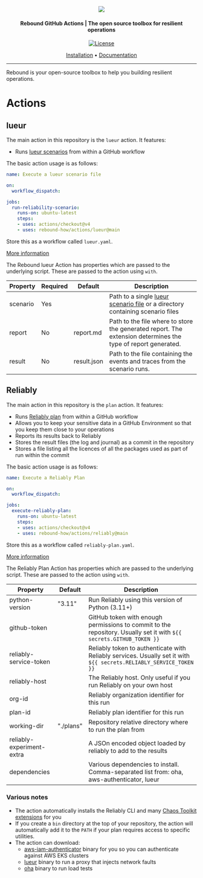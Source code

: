 <h2 align="center">
  <br>
  <p align="center"><img src="https://raw.githubusercontent.com/rebound-how/cli/main/public/logo.png"></p>
</h2>

<h4 align="center">Rebound GitHub Actions | The open source toolbox for resilient operations</h4>

<p align="center">
   <a href="https://github.com/rebound-how/actions/blob/master/LICENSE.md">
   <img alt="License" src="https://img.shields.io/github/license/reliablyhq/cli">
</p>

<p align="center">
  <a href="#installation">Installation</a> •
  <a href="https://reliably.com/docs/cli/">Documentation</a>
</p>

---

Rebound is your open-source toolbox to help you building resilient operations.

# Actions

## lueur

[lueurscenario]: https://lueur.dev/docs/

The main action in this repository is the `lueur` action. It features:

* Runs [lueur scenarios](lueurscenario) from within a GitHub workflow

The basic action usage is as follows:

```yaml
name: Execute a lueur scenario file

on:
  workflow_dispatch:

jobs:
  run-reliability-scenario:
    runs-on: ubuntu-latest
    steps:
    - uses: actions/checkout@v4
    - uses: rebound-how/actions/lueur@main
```

Store this as a workflow called `lueur.yaml`.

[More information](https://reliably.com/docs/deployment/#github-1)

The Rebound lueur Action has properties which are passed to the underlying
script. These are passed to the action using `with`.

| Property | Required | Default | Description |
| --- | --- | --- | --- |
| scenario | Yes | | Path to a single [lueur scenario file][lueurscenario] or a directory containing scenario files |
| report | No | report.md | Path to the file where to store the generated report. The extension determines the type of report generated. |
| result | No | result.json | Path to the file containing the events and traces from the scenario runs. |


## Reliably

[plan]: https://reliably.com/docs/concepts/plans/

The main action in this repository is the `plan` action. It features:

* Runs [Reliably plan](plan) from within a GitHub workflow
* Allows you to keep your sensitive data in a GitHub Environment so that
  you keep them close to your operations
* Reports its results back to Reliably
* Stores the result files (the log and journal) as a commit in the repository
* Stores a file listing all the licences of all the packages used as part
  of run within the commit

The basic action usage is as follows:

```yaml
name: Execute a Reliably Plan

on:
  workflow_dispatch:

jobs:
  execute-reliably-plan:
    runs-on: ubuntu-latest
    steps:
    - uses: actions/checkout@v4
    - uses: rebound-how/actions/reliably@main
```

Store this as a workflow called `reliably-plan.yaml`.

[More information](https://reliably.com/docs/deployment/#github-1)

The Reliably Plan Action has properties which are passed to the underlying script.
These are passed to the action using `with`.

| Property | Default | Description |
| --- | --- | --- |
| python-version | "3.11" | Run Reliably using this version of Python (3.11+) |
| github-token | | GitHub token with enough permissions to commit to the repository. Usually set it with `${{ secrets.GITHUB_TOKEN }}` |
| reliably-service-token | | Reliably token to authenticate with Reliably services. Usually set it with `${{ secrets.RELIABLY_SERVICE_TOKEN }}` |
| reliably-host | | The Reliably host. Only useful if you run Reliably on your own host |
| org-id | | Reliably organization identifier for this run |
| plan-id | | Reliably plan identifier for this run |
| working-dir | "./plans" | Repository relative directory where to run the plan from |
| reliably-experiment-extra | | A JSOn encoded object loaded by reliably to add to the results |
| dependencies | | Various dependencies to install. Comma-separated list from: oha, aws-authenticator, lueur |


### Various notes

* The action automatically installs the Reliably CLI and many
  [Chaos Toolkit extensions](ctk) for you
* If you create a `bin` directory at the top of your repository, the
  action will automatically add it to the `PATH` if your plan requires access
  to specific utilities.
* The action can download:
  * [aws-iam-authenticator](https://github.com/kubernetes-sigs/aws-iam-authenticator) binary for you so you can authenticate against AWS EKS clusters
  * [lueur](https://github.com/rebound-how/rebound/tree/main/lueur) binary to run a proxy that injects network faults
  * [oha](https://github.com/hatoo/oha) binary to run load tests


[ctk]: https://github.com/reliablyhq/actions/blob/main/pyproject.toml#L8